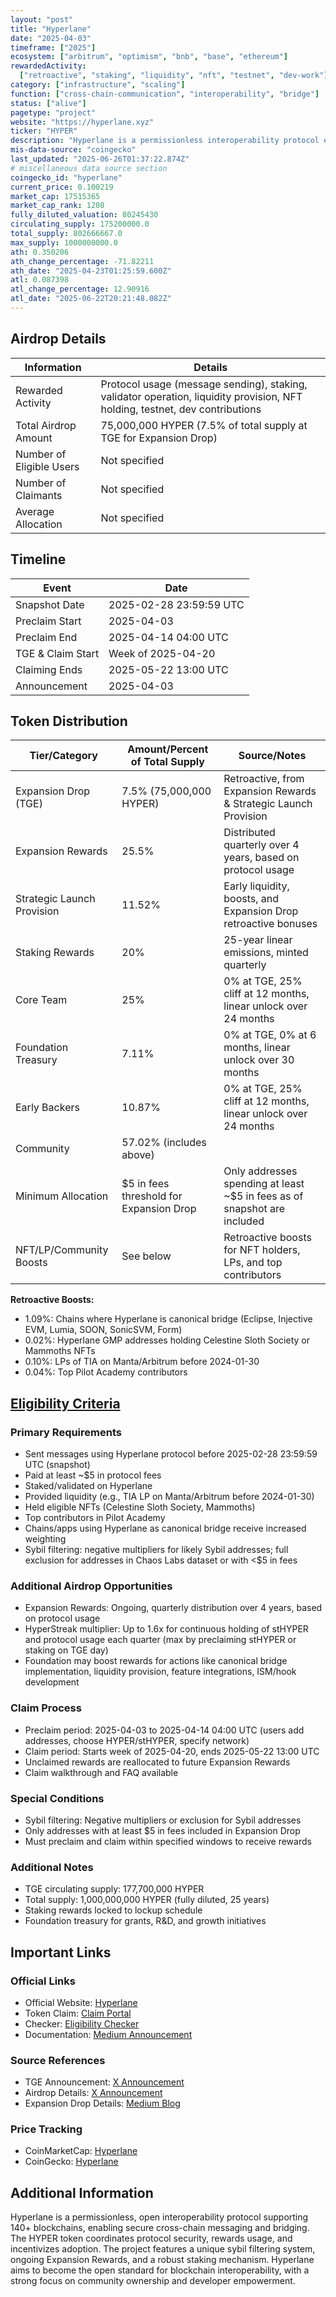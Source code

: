 ```yaml
---
layout: "post"
title: "Hyperlane"
date: "2025-04-03"
timeframe: ["2025"]
ecosystem: ["arbitrum", "optimism", "bnb", "base", "ethereum"]
rewardedActivity:
  ["retroactive", "staking", "liquidity", "nft", "testnet", "dev-work"]
category: ["infrastructure", "scaling"]
function: ["cross-chain-communication", "interoperability", "bridge"]
status: ["alive"]
pagetype: "project"
website: "https://hyperlane.xyz"
ticker: "HYPER"
description: "Hyperlane is a permissionless interoperability protocol enabling open, secure, and customizable cross-chain messaging and bridging across 140+ blockchains."
mis-data-source: "coingecko"
last_updated: "2025-06-26T01:37:22.874Z"
# miscellaneous data source section
coingecko_id: "hyperlane"
current_price: 0.100219
market_cap: 17515365
market_cap_rank: 1208
fully_diluted_valuation: 80245430
circulating_supply: 175200000.0
total_supply: 802666667.0
max_supply: 1000000000.0
ath: 0.350206
ath_change_percentage: -71.82211
ath_date: "2025-04-23T01:25:59.600Z"
atl: 0.087398
atl_change_percentage: 12.90916
atl_date: "2025-06-22T20:21:48.082Z"
---
```


## Airdrop Details

| Information              | Details                                                                                                                      |
| ------------------------ | ---------------------------------------------------------------------------------------------------------------------------- |
| Rewarded Activity        | Protocol usage (message sending), staking, validator operation, liquidity provision, NFT holding, testnet, dev contributions |
| Total Airdrop Amount     | 75,000,000 HYPER (7.5% of total supply at TGE for Expansion Drop)                                                            |
| Number of Eligible Users | Not specified                                                                                                                |
| Number of Claimants      | Not specified                                                                                                                |
| Average Allocation       | Not specified                                                                                                                |

## Timeline

| Event             | Date                    |
| ----------------- | ----------------------- |
| Snapshot Date     | 2025-02-28 23:59:59 UTC |
| Preclaim Start    | 2025-04-03              |
| Preclaim End      | 2025-04-14 04:00 UTC    |
| TGE & Claim Start | Week of 2025-04-20      |
| Claiming Ends     | 2025-05-22 13:00 UTC    |
| Announcement      | 2025-04-03              |

## Token Distribution

| Tier/Category              | Amount/Percent of Total Supply          | Source/Notes                                                             |
| -------------------------- | --------------------------------------- | ------------------------------------------------------------------------ |
| Expansion Drop (TGE)       | 7.5% (75,000,000 HYPER)                 | Retroactive, from Expansion Rewards & Strategic Launch Provision         |
| Expansion Rewards          | 25.5%                                   | Distributed quarterly over 4 years, based on protocol usage              |
| Strategic Launch Provision | 11.52%                                  | Early liquidity, boosts, and Expansion Drop retroactive bonuses          |
| Staking Rewards            | 20%                                     | 25-year linear emissions, minted quarterly                               |
| Core Team                  | 25%                                     | 0% at TGE, 25% cliff at 12 months, linear unlock over 24 months          |
| Foundation Treasury        | 7.11%                                   | 0% at TGE, 0% at 6 months, linear unlock over 30 months                  |
| Early Backers              | 10.87%                                  | 0% at TGE, 25% cliff at 12 months, linear unlock over 24 months          |
| Community                  | 57.02% (includes above)                 |                                                                          |
| Minimum Allocation         | $5 in fees threshold for Expansion Drop | Only addresses spending at least ~$5 in fees as of snapshot are included |
| NFT/LP/Community Boosts    | See below                               | Retroactive boosts for NFT holders, LPs, and top contributors            |

**Retroactive Boosts:**

- 1.09%: Chains where Hyperlane is canonical bridge (Eclipse, Injective EVM, Lumia, SOON, SonicSVM, Form)
- 0.02%: Hyperlane GMP addresses holding Celestine Sloth Society or Mammoths NFTs
- 0.10%: LPs of TIA on Manta/Arbitrum before 2024-01-30
- 0.04%: Top Pilot Academy contributors

## [Eligibility Criteria](http://medium.com/@hyperlane_fdn/introducing-hyper-f3846883f1f5)

### Primary Requirements

- Sent messages using Hyperlane protocol before 2025-02-28 23:59:59 UTC (snapshot)
- Paid at least ~$5 in protocol fees
- Staked/validated on Hyperlane
- Provided liquidity (e.g., TIA LP on Manta/Arbitrum before 2024-01-30)
- Held eligible NFTs (Celestine Sloth Society, Mammoths)
- Top contributors in Pilot Academy
- Chains/apps using Hyperlane as canonical bridge receive increased weighting
- Sybil filtering: negative multipliers for likely Sybil addresses; full exclusion for addresses in Chaos Labs dataset or with <$5 in fees

### Additional Airdrop Opportunities

- Expansion Rewards: Ongoing, quarterly distribution over 4 years, based on protocol usage
- HyperStreak multiplier: Up to 1.6x for continuous holding of stHYPER and protocol usage each quarter (max by preclaiming stHYPER or staking on TGE day)
- Foundation may boost rewards for actions like canonical bridge implementation, liquidity provision, feature integrations, ISM/hook development

### Claim Process

- Preclaim period: 2025-04-03 to 2025-04-14 04:00 UTC (users add addresses, choose HYPER/stHYPER, specify network)
- Claim period: Starts week of 2025-04-20, ends 2025-05-22 13:00 UTC
- Unclaimed rewards are reallocated to future Expansion Rewards
- Claim walkthrough and FAQ available

### Special Conditions

- Sybil filtering: Negative multipliers or exclusion for Sybil addresses
- Only addresses with at least $5 in fees included in Expansion Drop
- Must preclaim and claim within specified windows to receive rewards

### Additional Notes

- TGE circulating supply: 177,700,000 HYPER
- Total supply: 1,000,000,000 HYPER (fully diluted, 25 years)
- Staking rewards locked to lockup schedule
- Foundation treasury for grants, R&D, and growth initiatives

## Important Links

### Official Links

- Official Website: [Hyperlane](https://hyperlane.xyz)
- Token Claim: [Claim Portal](http://claim.hyperlane.foundation)
- Checker: [Eligibility Checker](https://hyper.xyz/checker)
- Documentation: [Medium Announcement](http://medium.com/@hyperlane_fdn/introducing-hyper-f3846883f1f5)

### Source References

- TGE Announcement: [X Announcement](https://x.com/hyperlane_fdn/status/1907796297442275549)
- Airdrop Details: [X Announcement](https://x.com/hyperlane/status/1907796961257992465)
- Expansion Drop Details: [Medium Blog](http://medium.com/@hyperlane_fdn/introducing-hyper-f3846883f1f5)

### Price Tracking

- CoinMarketCap: [Hyperlane](https://coinmarketcap.com/currencies/hyperlane/)
- CoinGecko: [Hyperlane](https://www.coingecko.com/en/coins/hyperlane)

## Additional Information

Hyperlane is a permissionless, open interoperability protocol supporting 140+ blockchains, enabling secure cross-chain messaging and bridging. The HYPER token coordinates protocol security, rewards usage, and incentivizes adoption. The project features a unique sybil filtering system, ongoing Expansion Rewards, and a robust staking mechanism. Hyperlane aims to become the open standard for blockchain interoperability, with a strong focus on community ownership and developer empowerment.